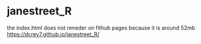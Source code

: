 # janestreet_R

the index.html does not reneder on fithub pages because it is around 52mb
https://dcrey7.github.io/janestreet_R/

